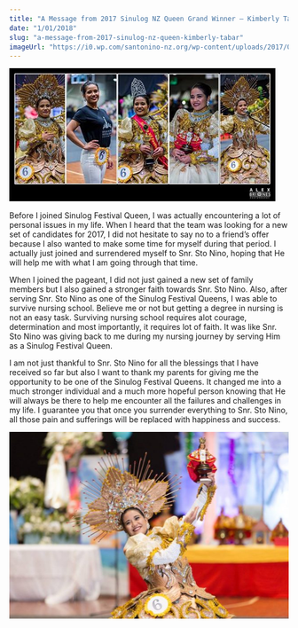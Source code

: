 ```yaml
---
title: "A Message from 2017 Sinulog NZ Queen Grand Winner – Kimberly Tabar"
date: "1/01/2018"
slug: "a-message-from-2017-sinulog-nz-queen-kimberly-tabar"
imageUrl: "https://i0.wp.com/santonino-nz.org/wp-content/uploads/2017/01/15977425_10212004922056895_698194514731377823_n.jpg?resize=480%2C240"
---
```


![](assets\images\15977425_10212004922056895_698194514731377823_n.jpg)

Before I joined Sinulog Festival Queen, I was actually encountering a lot of personal issues in my life. When I heard that the team was looking for a new set of candidates for 2017, I did not hesitate to say no to a friend’s offer because I also wanted to make some time for myself during that period. I actually just joined and surrendered myself to Snr. Sto Nino, hoping that He will help me with what I am going through that time.

When I joined the pageant, I did not just gained a new set of family members but I also gained a stronger faith towards Snr. Sto Nino. Also, after serving Snr. Sto Nino as one of the Sinulog Festival Queens, I was able to survive nursing school. Believe me or not but getting a degree in nursing is not an easy task. Surviving nursing school requires alot courage, determination and most importantly, it requires lot of faith. It was like Snr. Sto Nino was giving back to me during my nursing journey by serving Him as a Sinulog Festival Queen.

I am not just thankful to Snr. Sto Nino for all the blessings that I have received so far but also I want to thank my parents for giving me the opportunity to be one of the Sinulog Festival Queens. It changed me into a much stronger individual and a much more hopeful person knowing that He will always be there to help me encounter all the failures and challenges in my life. I guarantee you that once you surrender everything to Snr. Sto Nino, all those pain and sufferings will be replaced with happiness and success.

![](assets\images\17632175_10154609363121523_8129235189888117816_o-1024x683.jpg)